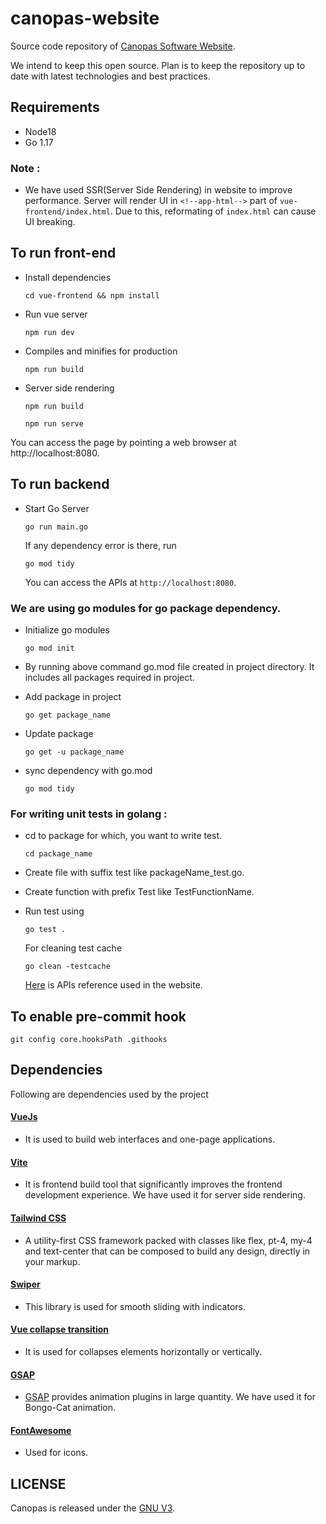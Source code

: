 # canopas-website

Source code repository of [Canopas Software Website](https://canopas.com).

We intend to keep this open source. Plan is to keep the repository up to date with latest technologies and best practices.

## Requirements

- Node18
- Go 1.17

### Note : 
- We have used SSR(Server Side Rendering) in website to improve performance. Server will render UI in `<!--app-html-->` part of `vue-frontend/index.html`. Due to this,  reformating of `index.html` can cause UI breaking. 

## To run front-end

- Install dependencies

  ```
  cd vue-frontend && npm install
  ```

- Run vue server

  ```
  npm run dev
  ```

- Compiles and minifies for production

  ```
  npm run build
  ```

- Server side rendering

  ```
  npm run build
  ```

  ```
  npm run serve
  ```

You can access the page by pointing a web browser at http://localhost:8080.

## To run backend

- Start Go Server

  ```
  go run main.go
  ```

  If any dependency error is there, run

  ```
  go mod tidy
  ```

  You can access the APIs at `http://localhost:8080`.

### We are using go modules for go package dependency.

- Initialize go modules

  ```
  go mod init
  ```

- By running above command go.mod file created in project directory. It includes all packages required in project.

- Add package in project

  ```
  go get package_name
  ```

- Update package

  ```
  go get -u package_name
  ```

- sync dependency with go.mod

  ```
  go mod tidy
  ```

### For writing unit tests in golang :

- cd to package for which, you want to write test.

  ```
  cd package_name
  ```

- Create file with suffix test like packageName_test.go.

- Create function with prefix Test like TestFunctionName.

- Run test using

  ```
  go test .
  ```

  For cleaning test cache

  ```
  go clean -testcache
  ```

  [Here](https://github.com/canopas/canopas-website/blob/master/api-doc.md) is APIs reference used in the website.
 
## To enable pre-commit hook

```
git config core.hooksPath .githooks
```

## Dependencies

Following are dependencies used by the project

#### [VueJs](https://github.com/vuejs/core)

- It is used to build web interfaces and one-page applications.

#### [Vite](https://github.com/vitejs/vite)

- It is frontend build tool that significantly improves the frontend development experience. We have used it for server side rendering. 

#### [Tailwind CSS](https://tailwindcss.com/)

- A utility-first CSS framework packed with classes like flex, pt-4, my-4 and text-center that can be composed to build any design, directly in your markup.

#### [Swiper](https://github.com/nolimits4web/swiper)

- This library is used for smooth sliding with indicators.

#### [Vue collapse transition](https://github.com/ivanvermeyen/vue-collapse-transition)

- It is used for collapses elements horizontally or vertically.

#### [GSAP](https://github.com/greensock/GSAP)

- [GSAP](https://greensock.com/docs/) provides animation plugins in large quantity. We have used it for Bongo-Cat animation.

#### [FontAwesome](https://github.com/FortAwesome/Font-Awesome)

- Used for icons.

## LICENSE

Canopas is released under the [GNU V3](https://github.com/canopas/canopas-website/blob/master/LICENSE.md).
